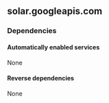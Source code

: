 ## solar.googleapis.com

### Dependencies

#### Automatically enabled services

None

#### Reverse dependencies

None
